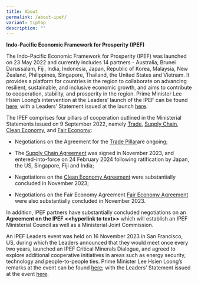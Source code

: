 ```yaml
---
title: About
permalink: /about-ipef/
variant: tiptap
description: ""
---
```

<p><strong>Indo-Pacific Economic Framework for Prosperity (IPEF)&nbsp;</strong>
</p>
<p></p>
<p>The Indo-Pacific Economic Framework for Prosperity (IPEF) was launched
on 23 May 2022 and currently includes 14 partners - Australia, Brunei Darussalam,
Fiji, India, Indonesia, Japan, Republic of Korea, Malaysia, New Zealand,
Philippines, Singapore, Thailand, the United States and Vietnam. It provides
a platform for countries in the region to collaborate on advancing resilient,
sustainable, and inclusive economic growth, and aims to contribute to cooperation,
stability, and prosperity in the region. Prime Minister Lee Hsien Loong’s
intervention at the Leaders’ launch of the IPEF can be found <a href="https://www.pmo.gov.sg/Newsroom/Intervention-by-PM-Lee-Hsien-Loong-at-the-Virtual-Launch-of-the-Indo-Pacific-Economic-Framework" rel="noopener noreferrer nofollow" target="_blank">here</a>;
with a Leaders’ Statement issued at the launch <a href="https://www.whitehouse.gov/briefing-room/statements-releases/2022/05/23/statement-on-indo-pacific-economic-framework-for-prosperity/" rel="noopener noreferrer nofollow" target="_blank">here</a>.</p>
<p></p>
<p>The IPEF comprises four pillars of cooperation outlined in the Ministerial
Statements issued on 9 September 2022, namely <a href="http://www.mti.gov.sg/-/media/MTI/Newsroom/Press-Releases/2022/09/Annex-A---Joint-Ministerial-Statement-on-IPEF-Pillar-1-Trade.pdf" rel="noopener noreferrer nofollow" target="_blank">Trade</a>,
<a href="http://www.mti.gov.sg/-/media/MTI/Newsroom/Press-Releases/2022/09/Annex-B---Joint-Ministerial-Statement-on-IPEF-Pillar-2-Supply-Chain.pdf" rel="noopener noreferrer nofollow" target="_blank">Supply Chain</a>, <a href="http://www.mti.gov.sg/-/media/MTI/Newsroom/Press-Releases/2022/09/Annex-C---Joint-Ministerial-Statement-on-IPEF-Pillar-3-Clean-Economy.pdf" rel="noopener noreferrer nofollow" target="_blank">Clean Economy</a>,
and <a href="http://www.mti.gov.sg/-/media/MTI/Newsroom/Press-Releases/2022/09/Annex-C---Joint-Ministerial-Statement-on-IPEF-Pillar-3-Clean-Economy.pdf" rel="noopener noreferrer nofollow" target="_blank">Fair Economy</a>:</p>
<p></p>
<ul>
<li>
<p>Negotiations on the Agreement for the <a href="https://www.ipef.gov.sg/trade-pillar/" rel="noopener noreferrer nofollow" target="_blank">Trade Pillar</a>are ongoing;</p>
</li>
</ul>
<p></p>
<ul>
<li>
<p>The <a href="https://master.d2wnxy28hw957.amplifyapp.com/supply-chain-agreement/" rel="noopener noreferrer nofollow" target="_blank">Supply Chain Agreement</a><strong> </strong>was
signed in November 2023, and entered-into-force on 24 February 2024 following
ratification by Japan, the US, Singapore, Fiji and India;</p>
</li>
</ul>
<p></p>
<ul>
<li>
<p>Negotiations on the <a href="https://master.d2wnxy28hw957.amplifyapp.com/clean-economy-agreement/" rel="noopener noreferrer nofollow" target="_blank">Clean Economy Agreement</a><strong> </strong>were
substantially concluded in November 2023;</p>
</li>
</ul>
<p></p>
<ul>
<li>
<p>Negotiations on the Fair Economy Agreement <a href="https://master.d2wnxy28hw957.amplifyapp.com/fair-economy-agreement/" rel="noopener noreferrer nofollow" target="_blank">Fair Economy Agreement</a> were
also substantially concluded in November 2023.</p>
</li>
</ul>
<p></p>
<p>In addition, IPEF partners have substantially concluded negotiations on
an <strong>Agreement on the IPEF &lt;&lt;hyperlink to text&gt;&gt; </strong>which
will establish an IPEF Ministerial Council as well as a Ministerial Joint
Commission.</p>
<p></p>
<p>An IPEF Leaders event was held on 16 November 2023 in San Francisco, US,
during which the Leaders announced that they would meet once every two
years, launched an IPEF Critical Minerals Dialogue, and agreed to explore
additional cooperative initiatives in areas such as energy security, technology
and people-to-people ties. Prime Minister Lee Hsien Loong’s remarks at
the event can be found <a href="https://www.pmo/gov.sg/Newsroom/Intervention-by-PM-Lee-Hsien-Loong-at-the-IPEF-Leaders-Meeting-Nov-202" rel="noopener noreferrer nofollow" target="_blank">here</a>;
with the Leaders’ Statement issued at the event <a href="https://www.whitehouse.gov/briefing-room/statements-releases/2023/11/16/leaders-statement-on-indo-pacific-economic-framework-for-prosperity" rel="noopener noreferrer nofollow" target="_blank">here</a>.&nbsp;</p>
<p>
<br>
<br>
<br>
</p>
